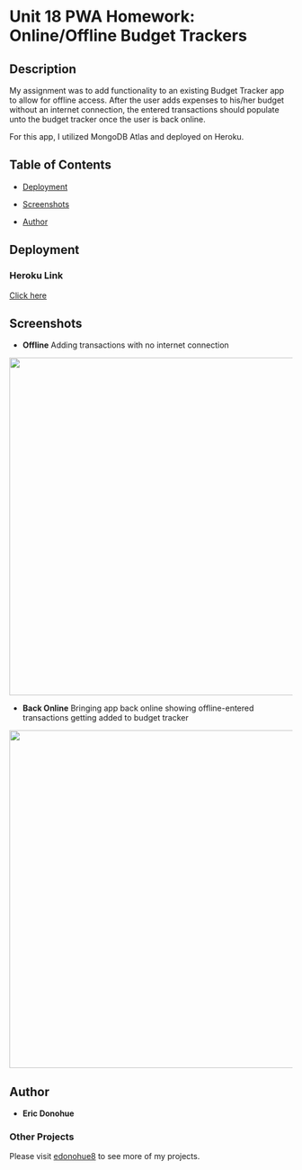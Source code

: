 # Unit 18 PWA Homework: Online/Offline Budget Trackers

## Description

My assignment was to add functionality to an existing Budget Tracker app to allow for offline access.  After the user adds expenses to his/her budget without an internet connection, the entered transactions should populate unto the budget tracker once the user is back online.

For this app, I utilized MongoDB Atlas and deployed on Heroku.

## Table of Contents 

* [Deployment](#deployment)

* [Screenshots](#screenshots)

* [Author](#author)

## Deployment
### Heroku Link
[Click here](https://glacial-reaches-67160.herokuapp.com/)

## Screenshots

* **Offline**
Adding transactions with no internet connection
<img src="public/assets/readme/offline.png" width="600">

* **Back Online**
Bringing app back online showing offline-entered transactions getting added to budget tracker
<img src="public/assets/readme/online.png" width="600">

## Author

* **Eric Donohue**

### Other Projects

Please visit [edonohue8](https://github.com/edonohue8/) to see more of my projects.